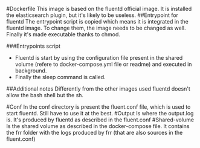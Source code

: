 #Dockerfile
This image is based on the fluentd official image. It is installed the elasticsearch plugin, but it's likely to be useless.
##Entrypoint for fluentd
The entrypoint script is copied which means it is integrated in the fluentd image. To change them, the image needs to be changed as well. 
Finally it's made executable thanks to chmod.

###Entrypoints script
* Fluentd is start by using the configuration file present in the shared volume (refere to docker-compose.yml file or readme) and executed in background.
* Finally the sleep command is called.

##Additional notes
Differently from the other images used fluentd doesn't allow the bash shell but the sh.

#Conf
In the conf directory is present the fluent.conf file, which is used to start fluentd.
Still have to use it at the best.
#Output
Is where the output.log is. It's produced by fluentd as described in the fluent.conf
#Shared-volume
Is the shared volume as described in the docker-compose file. It contains the frr folder with the logs produced by frr (that are also sources in the fluent.conf)